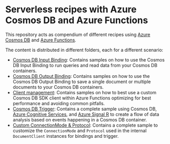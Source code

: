 # Serverless recipes with Azure Cosmos DB and Azure Functions

This repository acts as compendium of different recipes using [Azure Cosmos DB](https://docs.microsoft.com/azure/cosmos-db/) and [Azure Functions](https://docs.microsoft.com/azure/azure-functions/).

The content is distributed in different folders, each for a different scenario:

* [Cosmos DB Input Binding](./cosmosdbinputbinding/README.md): Contains samples on how to use the Cosmos DB Input Binding to 
run queries and read data from your Cosmos DB containers.
* [Cosmos DB Output Binding](./cosmosdboutputbindings/README.md): Contains samples on how to use the Cosmos DB Output Binding to save a single document or multiple documents to your Cosmos DB containers.
* [Client management](./cosmosdbstaticclient/README.md): Contains samples on how to best use a custom Cosmos DB SDK client within Azure Functions optimizing for best performance and avoiding common pitfalls.
* [Cosmos DB Trigger](./cosmosdbtrigger/README.md): Contains a complete sample using Cosmos DB, [Azure Cognitive Services](https://azure.microsoft.com/services/cognitive-services/), and [Azure Signal R](https://azure.microsoft.com/services/signalr-service/) to create a flow of data analysis based on events happening in a Cosmos DB container.
* [Custom ConnectionMode & Protocol](./connectionmode/README.md): Contains a complete sample to customize the `ConnectionMode` and `Protocol` used in the internal `DocumentClient` instances for bindings and trigger.